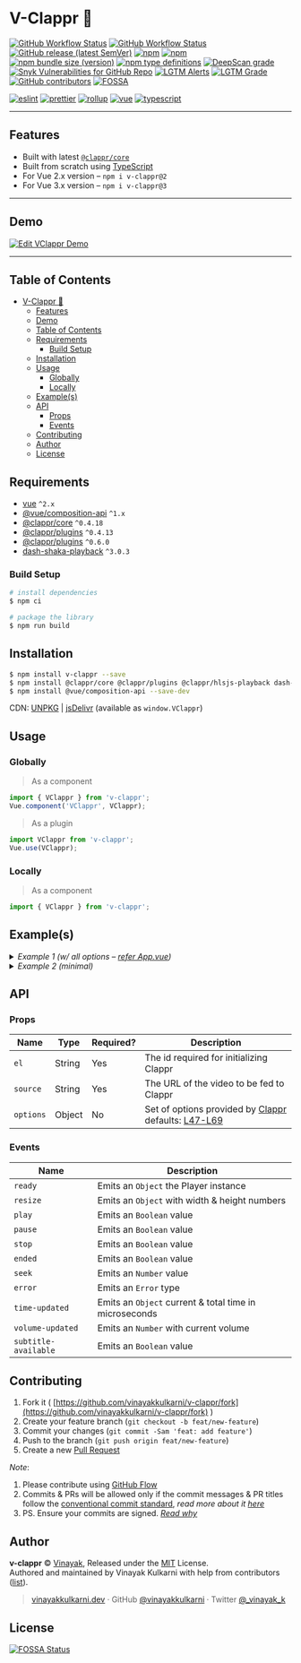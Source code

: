 # V-Clappr 🎥

[![GitHub Workflow Status](https://img.shields.io/github/workflow/status/vinayakkulkarni/v-clappr/ci?logo=github-actions)](https://github.com/vinayakkulkarni/v-clappr/actions/workflows/ci.yml)
[![GitHub Workflow Status](https://img.shields.io/github/workflow/status/vinayakkulkarni/v-clappr/Ship%20js%20trigger?label=⛴%20Ship.js%20trigger)](https://github.com/vinayakkulkarni/v-clappr/actions/workflows/shipjs-trigger.yml)
[![GitHub release (latest SemVer)](https://img.shields.io/github/v/release/vinayakkulkarni/v-clappr?sort=semver&logo=github)](https://github.com/vinayakkulkarni/v-clappr/releases)
[![npm](https://img.shields.io/npm/v/v-clappr?logo=npm)](https://www.npmjs.com/package/v-clappr)
[![npm](https://img.shields.io/npm/dm/v-clappr?logo=npm)](http://npm-stat.com/charts.html?package=v-clappr)
[![npm bundle size (version)](https://img.shields.io/bundlephobia/min/v-clappr/latest)](https://bundlephobia.com/package/v-clappr@latest)
[![npm type definitions](https://img.shields.io/npm/types/v-clappr)](https://github.com/vinayakkulkarni/v-clappr/blob/master/package.json)
[![DeepScan grade](https://deepscan.io/api/teams/9055/projects/11603/branches/309654/badge/grade.svg)](https://deepscan.io/dashboard#view=project&tid=9055&pid=11603&bid=309654)
[![Snyk Vulnerabilities for GitHub Repo](https://img.shields.io/snyk/vulnerabilities/github/vinayakkulkarni/v-clappr)](https://snyk.io/test/github/vinayakkulkarni/v-clappr)
[![LGTM Alerts](https://img.shields.io/lgtm/alerts/github/vinayakkulkarni/v-clappr?logo=lgtm)](https://lgtm.com/projects/g/vinayakkulkarni/v-clappr/alerts/)
[![LGTM Grade](https://img.shields.io/lgtm/grade/javascript/github/vinayakkulkarni/v-clappr?logo=lgtm)](https://lgtm.com/projects/g/vinayakkulkarni/v-clappr/context:javascript)
[![GitHub contributors](https://img.shields.io/github/contributors/vinayakkulkarni/v-clappr)](https://github.com/vinayakkulkarni/v-clappr/graphs/contributors)
[![FOSSA](https://app.fossa.io/api/projects/git%2Bgithub.com%2Fvinayakkulkarni%2Fv-clappr.svg?type=shield)](https://app.fossa.io/projects/git%2Bgithub.com%2Fvinayakkulkarni%2Fv-clappr?ref=badge_shield)

[![eslint](https://img.shields.io/npm/dependency-version/v-clappr/dev/eslint?logo=eslint)](https://eslint.org/)
[![prettier](https://img.shields.io/npm/dependency-version/v-clappr/dev/prettier?logo=prettier)](https://prettier.io/)
[![rollup](https://img.shields.io/npm/dependency-version/v-clappr/dev/rollup?logo=rollup.js)](https://rollupjs.org/guide/en/)
[![vue](https://img.shields.io/npm/dependency-version/v-clappr/dev/vue?logo=vue.js)](https://vuejs.org/)
[![typescript](https://img.shields.io/npm/dependency-version/v-clappr/dev/typescript?logo=TypeScript)](https://www.typescriptlang.org/)


---
## Features

- Built with latest [`@clappr/core`](https://www.npmjs.com/package/@clappr/core)
- Built from scratch using [TypeScript](https://www.typescriptlang.org)
- For Vue 2.x version – `npm i v-clappr@2`
- For Vue 3.x version – `npm i v-clappr@3`

---
## Demo 

[![Edit VClappr Demo](https://codesandbox.io/static/img/play-codesandbox.svg)](http://bit.ly/v-clappr-2)

---

## Table of Contents

- [V-Clappr 🎥](#v-clappr-)
  - [Features](#features)
  - [Demo](#demo)
  - [Table of Contents](#table-of-contents)
  - [Requirements](#requirements)
    - [Build Setup](#build-setup)
  - [Installation](#installation)
  - [Usage](#usage)
    - [Globally](#globally)
    - [Locally](#locally)
  - [Example(s)](#examples)
  - [API](#api)
    - [Props](#props)
    - [Events](#events)
  - [Contributing](#contributing)
  - [Author](#author)
  - [License](#license)


## Requirements

- [vue](https://vuejs.org/) `^2.x`
- [@vue/composition-api](https://v3.vuejs.org/guide/composition-api-introduction.html) `^1.x`
- [@clappr/core](https://www.npmjs.com/package/@clappr/core) `^0.4.18`
- [@clappr/plugins](https://www.npmjs.com/package/@clappr/core) `^0.4.13`
- [@clappr/plugins](https://www.npmjs.com/package/@clappr/hlsjs-playback) `^0.6.0`
- [dash-shaka-playback](https://www.npmjs.com/package/dash-shaka-playback) `^3.0.3`

### Build Setup

``` bash
# install dependencies
$ npm ci

# package the library
$ npm run build
```
## Installation

```bash
$ npm install v-clappr --save
$ npm install @clappr/core @clappr/plugins @clappr/hlsjs-playback dash-shaka-playback --save
$ npm install @vue/composition-api --save-dev
```

CDN: [UNPKG](https://unpkg.com/v-clappr/dist/) | [jsDelivr](https://cdn.jsdelivr.net/npm/v-clappr/dist/) (available as `window.VClappr`)

## Usage

### Globally
> As a component
```javascript
import { VClappr } from 'v-clappr';
Vue.component('VClappr', VClappr);
```
> As a plugin
```javascript
import VClappr from 'v-clappr';
Vue.use(VClappr);
```

### Locally
> As a component
```javascript
import { VClappr } from 'v-clappr';
```

## Example(s)

<details>
<summary>
<em>Example 1 (w/ all options – <a href="./examples/App.vue">refer App.vue</a>)</em>
</summary>

HTML
```html
  <v-clappr
    el="player"
    :source="source"
    :options="options"
    @init="oninit"
    @ready="onready"
    @play="onplay"
    @pause="onpause"
    @stop="onstop"
    @ended="onended"
    @fullscreen="onfullscreen"
    @resize="onresize"
    @seek="onseek"
    @timeupdate="ontimeupdate"
    @volumeupdate="onvolumeupdate"
    @error="onerror"
  />
```

JS
```javascript
import { VClappr } from 'v-clappr';

Vue.component('example-component', {
  components: {
    VClappr,
  },
  data: () => ({
    source:'https://your.site/yourfile.mp4',
    options: {
      width: '100%',
      height: '100%',
      autoPlay: false,
      mute: false,
      loop: false,
      language: 'en-US',
      playbackNotSupportedMessage: 'Playback not supported',
      autoSeekFromUrl: true,
      includeResetStyle: true,
      playback: {
        preload: 'metadata',
        disableContextMenu: true,
        controls: false,
        crossOrigin: null,
        playInline: false,
        minimumDvrSize: null,
        externalTracks: [],
        hlsjsConfig: {},
        shakaConfiguration: {},
      },
      poster: 'https://picsum.photos/3840/2160',
    },
    clappr: null,
  }),
  methods: {
    oninit(clappr) {
      this.clappr = clappr;
    },
    onready(event) {
      console.log('inside hook: onready', event);
    },
    onplay(event) {
      console.log('inside hook: onplay', event);
    },
    onpause(event) {
      console.log('inside hook: onpause', event);
    },
    onstop(event) {
      console.log('inside hook: onstop', event);
    },
    onended(event) {
      console.log('inside hook: onended', event);
    },
    onfullscreen(isBool) {
      console.log('player fullscreen?', isBool);
    },
    onresize(resize) {
      console.log('Resized object', resize);
    },
    onseek(time) {
      console.log('on seek, time in seconds:', time);
    },
    ontimeupdate(progress) {
      console.log('Progress of played video:', progress);
    },
    onvolumeupdate(volume) {
      console.log('Volume updated, current volume:', volume);
    },
    onerror(e) {
      console.log('le error:', e);
    },
  },
});
```

</details>

<details>
<summary>
<em>Example 2 (minimal)</em>
</summary>

HTML
```html
  <v-clappr
    el="mycustomid"
    :source="source"
  />
```
JS
```javascript
import { VClappr } from 'v-clappr';

Vue.component('example-component', {
  components: {
    VClappr,
  },
  data: () => ({
    source:'http://commondatastorage.googleapis.com/gtv-videos-bucket/sample/BigBuckBunny.mp4',
  }),
});
```

</details>

## API
### Props

| Name            | Type   | Required? | Description                                                 |
| --------------  | ------ | --------- | ----------------------------------------------------------- |
| `el`     | String | Yes        | The id required for initializing Clappr    |
| `source`  | String | Yes        | The URL of the video to be fed to Clappr  |
| `options` | Object | No        | Set of options provided by [Clappr](https://github.com/clappr/clappr-core#hammer_and_wrench-configuration) defaults: [L47-L69](src/VClappr.vue#L47-L69) |

### Events

| Name                 | Description                                                                 |
| -------------------- | --------------------------------------------------------------------------- |
| `ready` | Emits an `Object` the Player instance |
| `resize` |  Emits an `Object` with width & height numbers |
| `play` |  Emits an `Boolean` value |
| `pause` |  Emits an `Boolean` value |
| `stop` |  Emits an `Boolean` value |
| `ended` | Emits an `Boolean` value |
| `seek` | Emits an `Number` value  |
| `error` | Emits an `Error` type |
| `time-updated` | Emits an `Object` current & total time in microseconds |
| `volume-updated` | Emits an `Number` with current volume |
| `subtitle-available` | Emits an `Boolean` value |

## Contributing 

1. Fork it ( [https://github.com/vinayakkulkarni/v-clappr/fork](https://github.com/vinayakkulkarni/v-clappr/fork) )
2. Create your feature branch (`git checkout -b feat/new-feature`)
3. Commit your changes (`git commit -Sam 'feat: add feature'`)
4. Push to the branch (`git push origin feat/new-feature`)
5. Create a new [Pull Request](https://github.com/vinayakkulkarni/v-clappr/compare)

_Note_: 
1. Please contribute using [GitHub Flow](https://guides.github.com/introduction/flow/)
2. Commits & PRs will be allowed only if the commit messages & PR titles follow the [conventional commit standard](https://www.conventionalcommits.org/), _read more about it [here](https://github.com/conventional-changelog/commitlint/tree/master/%40commitlint/config-conventional#type-enum)_
3. PS. Ensure your commits are signed. _[Read why](https://withblue.ink/2020/05/17/how-and-why-to-sign-git-commits.html)_


## Author

**v-clappr** &copy; [Vinayak](https://vinayakkulkarni.dev), Released under the [MIT](./LICENSE) License.<br>
Authored and maintained by Vinayak Kulkarni with help from contributors ([list](https://github.com/vinayakkulkarni/v-clappr/contributors)).

> [vinayakkulkarni.dev](https://vinayakkulkarni.dev) · GitHub [@vinayakkulkarni](https://github.com/vinayakkulkarni) · Twitter [@\_vinayak_k](https://twitter.com/_vinayak_k)


## License
[![FOSSA Status](https://app.fossa.io/api/projects/git%2Bgithub.com%2Fvinayakkulkarni%2Fv-clappr.svg?type=large)](https://app.fossa.io/projects/git%2Bgithub.com%2Fvinayakkulkarni%2Fv-clappr?ref=badge_large)
